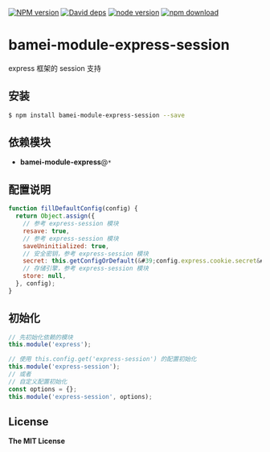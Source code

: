 [![NPM version][npm-image]][npm-url]
[![David deps][david-image]][david-url]
[![node version][node-image]][node-url]
[![npm download][download-image]][download-url]

[npm-image]: https://img.shields.io/npm/v/bamei-module-express-session.svg?style=flat-square
[npm-url]: https://npmjs.org/package/bamei-module-express-session
[david-image]: https://img.shields.io/david/leizongmin/bamei.svg?style=flat-square
[david-url]: https://david-dm.org/leizongmin/bamei
[node-image]: https://img.shields.io/badge/node.js-%3E=_4.0-green.svg?style=flat-square
[node-url]: http://nodejs.org/download/
[download-image]: https://img.shields.io/npm/dm/bamei-module-express-session.svg?style=flat-square
[download-url]: https://npmjs.org/package/bamei-module-express-session

# bamei-module-express-session

express 框架的 session 支持

## 安装

```bash
$ npm install bamei-module-express-session --save
```

## 依赖模块

+ **bamei-module-express**@`*`


## 配置说明

```javascript
function fillDefaultConfig(config) {
  return Object.assign({
    // 参考 express-session 模块
    resave: true,
    // 参考 express-session 模块
    saveUninitialized: true,
    // 安全密钥，参考 express-session 模块
    secret: this.getConfigOrDefault(&#39;config.express.cookie.secret&#39;, &#39;&#39;),
    // 存储引擎，参考 express-session 模块
    store: null,
  }, config);
}
```

## 初始化

```javascript
// 先初始化依赖的模块
this.module('express');

// 使用 this.config.get('express-session') 的配置初始化
this.module('express-session');
// 或者
// 自定义配置初始化
const options = {};
this.module('express-session', options);
```

## License

**The MIT License**
